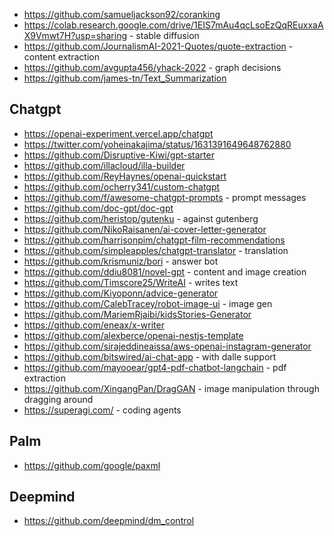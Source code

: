 - https://github.com/samueljackson92/coranking
- https://colab.research.google.com/drive/1EIS7mAu4qcLsoEzQqREuxxaAX9Vmwt7H?usp=sharing - stable diffusion
- https://github.com/JournalismAI-2021-Quotes/quote-extraction - content extraction
- https://github.com/avgupta456/yhack-2022 - graph decisions
- https://github.com/james-tn/Text_Summarization

## Chatgpt

- https://openai-experiment.vercel.app/chatgpt
- https://twitter.com/yoheinakajima/status/1631391649648762880
- https://github.com/Disruptive-Kiwi/gpt-starter
- https://github.com/illacloud/illa-builder
- https://github.com/ReyHaynes/openai-quickstart
- https://github.com/ocherry341/custom-chatgpt
- https://github.com/f/awesome-chatgpt-prompts - prompt messages
- https://github.com/doc-gpt/doc-gpt
- https://github.com/heristop/gutenku - against gutenberg
- https://github.com/NikoRaisanen/ai-cover-letter-generator
- https://github.com/harrisonpim/chatgpt-film-recommendations
- https://github.com/simpleapples/chatgpt-translator - translation
- https://github.com/krismuniz/bori - answer bot
- https://github.com/ddiu8081/novel-gpt - content and image creation
- https://github.com/Timscore25/WriteAI - writes text
- https://github.com/Kiyoponn/advice-generator
- https://github.com/CalebTracey/robot-image-ui - image gen
- https://github.com/MariemRjaibi/kidsStories-Generator
- https://github.com/eneax/x-writer
- https://github.com/alexberce/openai-nestjs-template
- https://github.com/sirajeddineaissa/aws-openai-instagram-generator
- https://github.com/bitswired/ai-chat-app - with dalle support
- https://github.com/mayooear/gpt4-pdf-chatbot-langchain - pdf extraction
- https://github.com/XingangPan/DragGAN - image manipulation through dragging around
- https://superagi.com/ - coding agents

## Palm
- https://github.com/google/paxml

## Deepmind

- https://github.com/deepmind/dm_control